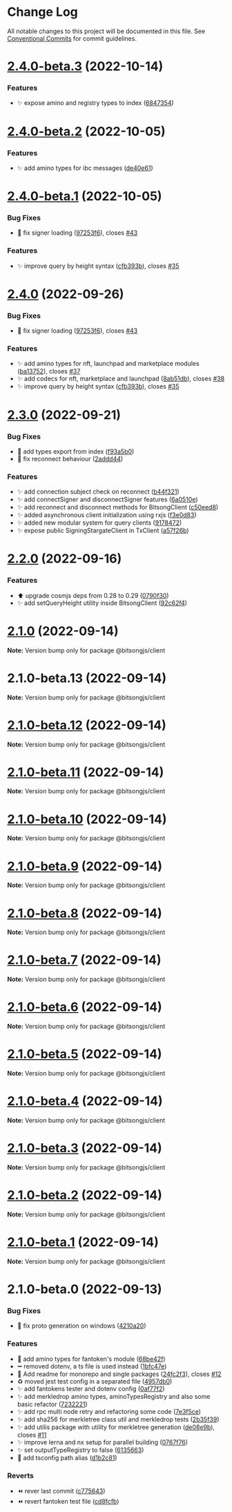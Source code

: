 # Change Log

All notable changes to this project will be documented in this file.
See [Conventional Commits](https://conventionalcommits.org) for commit guidelines.

# [2.4.0-beta.3](https://github.com/bitsongofficial/bitsongjs/compare/@bitsongjs/client@2.4.0-beta.2...@bitsongjs/client@2.4.0-beta.3) (2022-10-14)


### Features

* :sparkles: expose amino and registry types to index ([6847354](https://github.com/bitsongofficial/bitsongjs/commit/68473548c06b70f362acf222d8396c0e08728688))





# [2.4.0-beta.2](https://github.com/bitsongofficial/bitsongjs/compare/@bitsongjs/client@2.4.0-beta.1...@bitsongjs/client@2.4.0-beta.2) (2022-10-05)


### Features

* :sparkles: add amino types for ibc messages ([de40e61](https://github.com/bitsongofficial/bitsongjs/commit/de40e614281f92a7b27d934294a857c2591384b6))





# [2.4.0-beta.1](https://github.com/bitsongofficial/bitsongjs/compare/@bitsongjs/client@2.4.0-beta.0...@bitsongjs/client@2.4.0-beta.1) (2022-10-05)


### Bug Fixes

* :bug: fix signer loading ([97253f6](https://github.com/bitsongofficial/bitsongjs/commit/97253f6d6bca70f8ed3c3e4affb4ad82d364bc89)), closes [#43](https://github.com/bitsongofficial/bitsongjs/issues/43)


### Features

* :sparkles: improve query by height syntax ([cfb393b](https://github.com/bitsongofficial/bitsongjs/commit/cfb393bf451256bd0863b15588303fa65d8f70e2)), closes [#35](https://github.com/bitsongofficial/bitsongjs/issues/35)





# [2.4.0](https://github.com/bitsongofficial/bitsongjs/compare/@bitsongjs/client@2.3.0...@bitsongjs/client@2.4.0) (2022-09-26)


### Bug Fixes

* :bug: fix signer loading ([97253f6](https://github.com/bitsongofficial/bitsongjs/commit/97253f6d6bca70f8ed3c3e4affb4ad82d364bc89)), closes [#43](https://github.com/bitsongofficial/bitsongjs/issues/43)


### Features

* :sparkles: add amino types for nft, launchpad and marketplace modules ([ba13752](https://github.com/bitsongofficial/bitsongjs/commit/ba13752670e8cfd2e32ed5a721afdd13b8c1d2ef)), closes [#37](https://github.com/bitsongofficial/bitsongjs/issues/37)
* :sparkles: add codecs for nft, marketplace and launchpad ([8ab51db](https://github.com/bitsongofficial/bitsongjs/commit/8ab51db2ddc5e2c9e3f1b52a8b2fc62ce281c8b7)), closes [#38](https://github.com/bitsongofficial/bitsongjs/issues/38)
* :sparkles: improve query by height syntax ([cfb393b](https://github.com/bitsongofficial/bitsongjs/commit/cfb393bf451256bd0863b15588303fa65d8f70e2)), closes [#35](https://github.com/bitsongofficial/bitsongjs/issues/35)





# [2.3.0](https://github.com/bitsongofficial/bitsongjs/compare/@bitsongjs/client@2.2.0...@bitsongjs/client@2.3.0) (2022-09-21)


### Bug Fixes

* :bug: add types export from index ([f93a5b0](https://github.com/bitsongofficial/bitsongjs/commit/f93a5b0984e6e5f7cd8b789f6bdb13860da81b6e))
* :bug: fix reconnect behaviour ([2addd44](https://github.com/bitsongofficial/bitsongjs/commit/2addd44103ec8ff073868b9202e1748f900e3ba7))


### Features

* :sparkles: add connection subject check on reconnect ([b44f321](https://github.com/bitsongofficial/bitsongjs/commit/b44f321515d24535699025369e653b37265d6438))
* :sparkles: add connectSigner and disconnectSigner features ([6a0510e](https://github.com/bitsongofficial/bitsongjs/commit/6a0510e314f4b243182b317ef4567ebaf6d3748d))
* :sparkles: add reconnect and disconnect methods for BitsongClient ([c50eed8](https://github.com/bitsongofficial/bitsongjs/commit/c50eed822adb0a6190ffd0a07ac6dabb52429fcc))
* :sparkles: added asynchronous client initialization using rxjs ([f3e0d83](https://github.com/bitsongofficial/bitsongjs/commit/f3e0d83a0940c125ceb9f2c4c40a6093c1ed5535))
* :sparkles: added new modular system for query clients ([9178472](https://github.com/bitsongofficial/bitsongjs/commit/9178472c57d73b8f209625d97472efd0db15ba0d))
* :sparkles: expose public SigningStargateClient in TxClient ([a57f26b](https://github.com/bitsongofficial/bitsongjs/commit/a57f26b70bca91d63f06656d67b5dd4db87ea426))





# [2.2.0](https://github.com/bitsongofficial/bitsongjs/compare/@bitsongjs/client@2.1.0...@bitsongjs/client@2.2.0) (2022-09-16)


### Features

* :arrow_up: upgrade cosmjs deps from 0.28 to 0.29 ([0790f30](https://github.com/bitsongofficial/bitsongjs/commit/0790f30fcd314aaa09569540511be44302657cd4))
* :sparkles: add setQueryHeight utility inside BitsongClient ([92c62f4](https://github.com/bitsongofficial/bitsongjs/commit/92c62f492f2918457c78b22c3ab9775c1b9b2464))





# [2.1.0](https://github.com/bitsongofficial/bitsongjs/compare/@bitsongjs/client@2.1.0-beta.13...@bitsongjs/client@2.1.0) (2022-09-14)

**Note:** Version bump only for package @bitsongjs/client





# 2.1.0-beta.13 (2022-09-14)

**Note:** Version bump only for package @bitsongjs/client





# [2.1.0-beta.12](https://github.com/bitsongofficial/bitsongjs/compare/@bitsongjs/client@2.1.0-beta.11...@bitsongjs/client@2.1.0-beta.12) (2022-09-14)

**Note:** Version bump only for package @bitsongjs/client





# [2.1.0-beta.11](https://github.com/bitsongofficial/bitsongjs/compare/@bitsongjs/client@2.1.0-beta.10...@bitsongjs/client@2.1.0-beta.11) (2022-09-14)

**Note:** Version bump only for package @bitsongjs/client





# [2.1.0-beta.10](https://github.com/bitsongofficial/bitsongjs/compare/@bitsongjs/client@2.1.0-beta.9...@bitsongjs/client@2.1.0-beta.10) (2022-09-14)

**Note:** Version bump only for package @bitsongjs/client





# [2.1.0-beta.9](https://github.com/bitsongofficial/bitsongjs/compare/@bitsongjs/client@2.1.0-beta.8...@bitsongjs/client@2.1.0-beta.9) (2022-09-14)

**Note:** Version bump only for package @bitsongjs/client





# [2.1.0-beta.8](https://github.com/bitsongofficial/bitsongjs/compare/@bitsongjs/client@2.1.0-beta.7...@bitsongjs/client@2.1.0-beta.8) (2022-09-14)

**Note:** Version bump only for package @bitsongjs/client





# [2.1.0-beta.7](https://github.com/bitsongofficial/bitsongjs/compare/@bitsongjs/client@2.1.0-beta.6...@bitsongjs/client@2.1.0-beta.7) (2022-09-14)

**Note:** Version bump only for package @bitsongjs/client





# [2.1.0-beta.6](https://github.com/bitsongofficial/bitsongjs/compare/@bitsongjs/client@2.1.0-beta.5...@bitsongjs/client@2.1.0-beta.6) (2022-09-14)

**Note:** Version bump only for package @bitsongjs/client





# [2.1.0-beta.5](https://github.com/bitsongofficial/bitsongjs/compare/@bitsongjs/client@2.1.0-beta.4...@bitsongjs/client@2.1.0-beta.5) (2022-09-14)

**Note:** Version bump only for package @bitsongjs/client





# [2.1.0-beta.4](https://github.com/bitsongofficial/bitsongjs/compare/@bitsongjs/client@2.1.0-beta.3...@bitsongjs/client@2.1.0-beta.4) (2022-09-14)

**Note:** Version bump only for package @bitsongjs/client





# [2.1.0-beta.3](https://github.com/bitsongofficial/bitsongjs/compare/@bitsongjs/client@2.1.0-beta.2...@bitsongjs/client@2.1.0-beta.3) (2022-09-14)

**Note:** Version bump only for package @bitsongjs/client





# [2.1.0-beta.2](https://github.com/bitsongofficial/bitsongjs/compare/@bitsongjs/client@2.1.0-beta.1...@bitsongjs/client@2.1.0-beta.2) (2022-09-14)

**Note:** Version bump only for package @bitsongjs/client





# [2.1.0-beta.1](https://github.com/bitsongofficial/bitsongjs/compare/@bitsongjs/client@2.1.0-beta.0...@bitsongjs/client@2.1.0-beta.1) (2022-09-14)

**Note:** Version bump only for package @bitsongjs/client





# 2.1.0-beta.0 (2022-09-13)


### Bug Fixes

* :bug: fix proto generation on windows ([4210a20](https://github.com/bitsongofficial/bitsongjs/commit/4210a2087e9f96e8bf60caa713884b362c8a4f31))


### Features

* :construction: add amino types for fantoken's module ([68be42f](https://github.com/bitsongofficial/bitsongjs/commit/68be42fe88763d870ade3da184ff2a5c22d04c02))
* :heavy_minus_sign: removed dotenv, a ts file is used instead ([1bfc47e](https://github.com/bitsongofficial/bitsongjs/commit/1bfc47e5f083a4918d671420c6ad2c5a25c32ca1))
* :memo: Add readme for monorepo and single packages ([24fc2f3](https://github.com/bitsongofficial/bitsongjs/commit/24fc2f361e85d7b727b55a6e26c76f7b14e70512)), closes [#12](https://github.com/bitsongofficial/bitsongjs/issues/12)
* :recycle: moved jest test config in a separated file ([4957db0](https://github.com/bitsongofficial/bitsongjs/commit/4957db04d5f76e20a8ce342be7e7bdf6ff78e05a))
* :sparkles: add fantokens tester and dotenv config ([0af77f2](https://github.com/bitsongofficial/bitsongjs/commit/0af77f2f15ae592414ceb5e84bf5f06ed1833937))
* :sparkles: add merkledrop amino types, aminoTypesRegistry and also some basic refactor ([7232221](https://github.com/bitsongofficial/bitsongjs/commit/72322213476579c2773b345d335e929dec4b1611))
* :sparkles: add rpc multi node retry and refactoring some code ([7e3f5ce](https://github.com/bitsongofficial/bitsongjs/commit/7e3f5cea87443aa146a64caeaa1531d5f1a8333a))
* :sparkles: add sha256 for merkletree class util and merkledrop tests ([2b35f39](https://github.com/bitsongofficial/bitsongjs/commit/2b35f39ed3efaee25bb26f92106f4534c6fb9fe3))
* :sparkles: add utilis package with utility for merkletree generation ([de08e9b](https://github.com/bitsongofficial/bitsongjs/commit/de08e9be2023249edf9288b6de01871853aee777)), closes [#11](https://github.com/bitsongofficial/bitsongjs/issues/11)
* :sparkles: improve lerna and nx setup for parallel building ([0767f76](https://github.com/bitsongofficial/bitsongjs/commit/0767f767acad32a6a10c54f3c19055a9ae337ac5))
* :sparkles: set outputTypeRegistry to false ([6135663](https://github.com/bitsongofficial/bitsongjs/commit/6135663dd3cc3280bb03b121f968c6481b5ac348))
* :wrench: add tsconfig path alias ([d1b2c81](https://github.com/bitsongofficial/bitsongjs/commit/d1b2c81a07060add3c5c7f0bd933fbe2e9ea2e9d))


### Reverts

* :rewind: rever last commit ([c775643](https://github.com/bitsongofficial/bitsongjs/commit/c77564306a7f8e14d1d6e7135a0d52891b467d0a))
* :rewind: revert fantoken test file ([cd8fcfb](https://github.com/bitsongofficial/bitsongjs/commit/cd8fcfb7313122edf1d3ab50ca3e1d5c762383c5))
